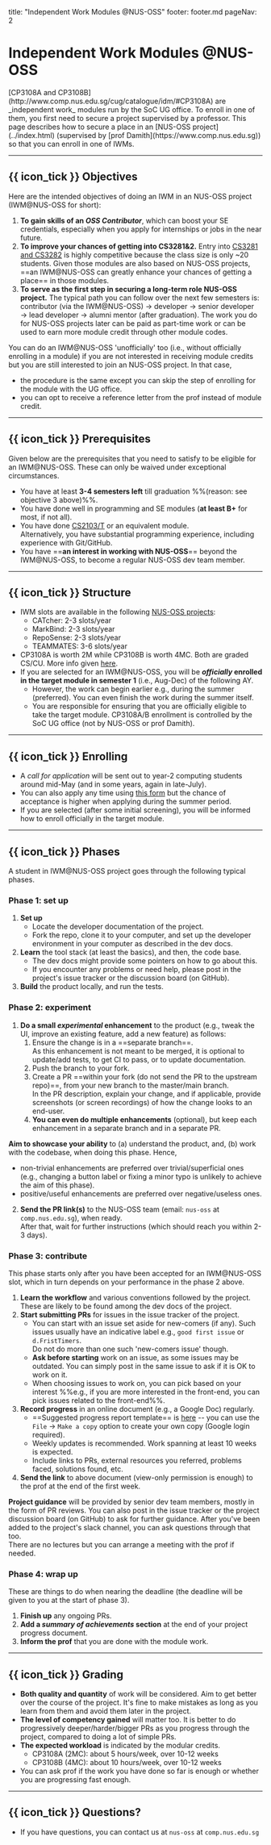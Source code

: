 <frontmatter>
  title: "Independent Work Modules @NUS-OSS"
  footer: footer.md
  pageNav: 2
</frontmatter>

<h1 class="display-4">Independent Work Modules @NUS-OSS</h1>

<p class="lead"><md>[CP3108A and CP3108B](http://www.comp.nus.edu.sg/cug/catalogue/idm/#CP3108A) are _independent work_ modules run by the SoC UG office. To enroll in one of them, you first need to secure a project supervised by a professor. This page describes how to secure a place in an [NUS-OSS project](../index.html) (supervised by [prof Damith](https://www.comp.nus.edu.sg)) so that you can enroll in one of <tooltip content="Independent Work Modules">IWMs</tooltip>.</md></p>

---

## {{ icon_tick }} Objectives

Here are the intended objectives of doing an IWM in an NUS-OSS project (IWM@NUS-OSS for short):
1. **To gain skills of an _OSS Contributor_**, which can boost your SE credentials, especially when you apply for internships or jobs in the near future.
1. **To improve your chances of getting into CS3281&2.** Entry into [CS3281 and CS3282](https://nus-cs3281.github.io/website/admin/callForApplications.html) is highly competitive because the class size is only ~20 students. Given those modules are also based on NUS-OSS projects, ==an IWM@NUS-OSS can greatly enhance your chances of getting a place== in those modules.
1. **To serve as the first step in securing a long-term role NUS-OSS project.** The typical path you can follow over the next few semesters is: contributor (via the IWM@NUS-OSS) →  developer → senior developer → lead developer → alumni mentor (after graduation). The work you do for NUS-OSS projects later can be paid as part-time work or can be used to earn more module credit through other module codes.

<box type="tip" seamless>

You can do an IWM@NUS-OSS 'unofficially' too (i.e., without officially enrolling in a module) if you are not interested in receiving module credits but you are still interested to join an NUS-OSS project. In that case,
* the procedure is the same except you can skip the step of enrolling for the module with the UG office.
* you can opt to receive a reference letter from the prof instead of module credit.
</box>

---

## {{ icon_tick }} Prerequisites

Given below are the prerequisites that you need to satisfy to be eligible for an <tooltip content="Independent Work Module @NUS-OSS">IWM@NUS-OSS</tooltip>. These can only be waived under exceptional circumstances.
* You have at least **3-4 semesters left** till graduation %%(reason: see objective 3 above)%%.
* You have done well in programming and SE modules (**at least B+** for most, if not all).
* You have done [CS2103/T](https://www.comp.nus.edu.sg/~cs2103) or an equivalent module.<br>
  Alternatively, you have substantial programming experience, including experience with Git/GitHub.
* You have ==**an interest in working with NUS-OSS**== beyond the IWM@NUS-OSS, to become a regular NUS-OSS dev team member.

---

## {{ icon_tick }} Structure

* IWM slots are available in the following [NUS-OSS projects](../index.html#projects):
  * CATcher: 2-3 slots/year
  * MarkBind: 2-3 slots/year
  * RepoSense: 2-3 slots/year
  * TEAMMATES: 3-6 slots/year
* CP3108A is worth 2M while CP3108B is worth 4MC. Both are graded CS/CU. More info given [here](http://www.comp.nus.edu.sg/cug/catalogue/idm/#CP3108A).
* If you are selected for an IWM@NUS-OSS, you will be **_officially_ enrolled in the <tooltip content="i.e., CP3108A/B">target module</tooltip> in semester 1** (i.e., Aug-Dec) of the following AY.
  * However, the work can begin earlier e.g., during the summer (preferred). You can even finish the work during the summer itself.
  * You are responsible for ensuring that you are officially eligible to take the target module.
    CP3108A/B enrollment is controlled by the SoC UG office (not by NUS-OSS or prof Damith).

---

## {{ icon_tick }} Enrolling

* A _call for application_ will be sent out to year-2 computing students around mid-May (and in some years, again in late-July).
* You can also apply any time using [this form](https://forms.gle/56mfhBmeksr2hju58) but the chance of acceptance is higher when applying during the summer period.
* If you are selected (after some initial screening), you will be informed how to enroll officially in the target module.

---

## {{ icon_tick }} Phases

A student in IWM@NUS-OSS project goes through the following typical phases.

### Phase 1: set up

1. **Set up**
   * Locate the developer documentation of the project.
   * Fork the repo, clone it to your computer, and set up the developer environment in your computer as described in the dev docs.
1. **Learn** the tool stack (at least the basics), and then, the code base.
   * The dev docs might provide some pointers on how to go about this.
   * If you encounter any problems or need help, please post in the project's issue tracker or the discussion board (on GitHub).
1. **Build** the product locally, and run the tests.

### Phase 2: experiment

1. **Do a small _experimental_ enhancement** to the product (e.g., tweak the UI, improve an existing feature, add a new feature) as follows:
   1. Ensure the change is in a ==separate branch==.<br>
      As this enhancement is not meant to be merged, it is optional to update/add tests, to get CI to pass, or to update documentation.
   1. Push the branch to your fork.
   1. Create a PR ==within your fork <span class="text-danger">(do not send the PR to the upstream repo)</span>==, from your new branch to the master/main branch.<br>
     In the PR description, explain your change, and if applicable, provide screenshots (or screen recordings) of how the change looks to an end-user.
   1. **You can even do multiple enhancements** (optional), but keep each enhancement in a separate branch and  in a separate PR.

<box type="tip" seamless>

**Aim to showcase your ability** to (a) understand the product, and, (b) work with the codebase, when doing this phase. Hence,
  * non-trivial enhancements are preferred over trivial/superficial ones (e.g., changing a button label or fixing a minor typo is unlikely to achieve the aim of this phase).
  * positive/useful enhancements are preferred over <tooltip content="a change that makes the product worse">negative</tooltip>/useless ones.
</box>

2. **Send the PR link(s)** to the NUS-OSS team (email: `nus-oss` at `comp.nus.edu.sg`), when ready.<br>
   After that, wait for further instructions (which should reach you within 2-3 days).

### Phase 3: contribute

This phase starts only after you have been accepted for an IWM@NUS-OSS slot, which in turn depends on your performance in the phase 2 above.

1. **Learn the workflow** and various conventions followed by the project. These are likely to be found among the dev docs of the project.
1. **Start submitting PRs** for issues in the issue tracker of the project.
   * You can start with an issue set aside for new-comers (if any). Such issues usually have an indicative label e.g., `good first issue` or `d.FristTimers`.<br>
   Do not do more than one such 'new-comers issue' though.
   * **Ask before starting** work on an issue, as some issues may be outdated. You can simply post in the same issue to ask if it is OK to work on it.
   * When choosing issues to work on, you can pick based on your interest %%e.g., if you are more interested in the front-end, you can pick issues related to the front-end%%.
1. **Record progress** in an online document (e.g., a Google Doc) regularly.
   * ==Suggested progress report template== is [here](https://docs.google.com/document/d/13C1IRkDGSmfEkQD9RQsJMaE-WU9xCRiedpu8FqdMBNs/edit?usp=sharing)  -- you can use the `File` -> `Make a copy` option to create your own copy (Google login required).
   * Weekly updates is recommended. Work spanning at least 10 weeks is expected.
   * Include links to PRs, external resources you referred, problems faced, solutions found, etc.
1. **Send the link** to above document (view-only permission is enough) to the prof at the end of the first week.

<box type="info" seamless>

**Project guidance** will be provided by senior dev team members, mostly in the form of PR reviews. You can also post in the issue tracker or the project discussion board (on GitHub) to ask for further guidance. After you've been added to the project's slack channel, you can ask questions through that too.<br>
There are no lectures but you can arrange a meeting with the prof if needed.
</box>


### Phase 4: wrap up

These are things to do when nearing the deadline (the deadline will be given to you at the start of phase 3).
1. **Finish up** any ongoing PRs.
1. **Add a _summary of achievements_ section** at the end of your project progress document.
1. **Inform the prof** that you are done with the module work.

---

## {{ icon_tick }} Grading

* **Both quality and quantity** of work will be considered. Aim to get better over the course of the project. It's fine to make mistakes as long as you learn from them and avoid them later in the project.
* **The level of competency gained** will matter too. It is better to do progressively deeper/harder/bigger PRs as you progress through the project, compared to doing a lot of simple PRs.
* **The expected workload** is indicated by the modular credits.
  * CP3108A (2MC): about 5 hours/week, over 10-12 weeks
  * CP3108B (4MC): about 10 hours/week, over 10-12 weeks
* You can ask prof if the work you have done so far is enough or whether you are progressing fast enough.

---

## {{ icon_tick }} Questions?

* If you have questions, you can contact us at `nus-oss` at `comp.nus.edu.sg`